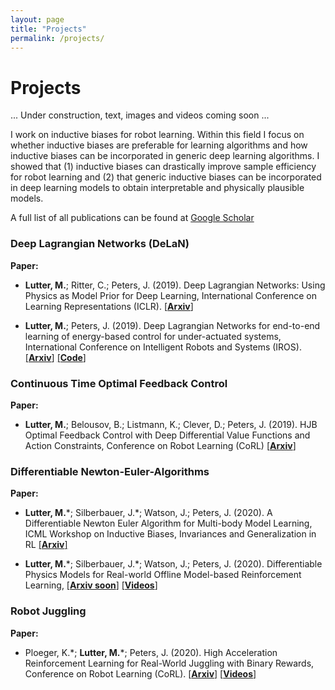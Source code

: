 ```yaml
---
layout: page
title: "Projects"
permalink: /projects/
---
```



# Projects <a name="projects"></a>
... Under construction, text, images and videos coming soon ...

I work on inductive biases for robot learning. Within this field I focus on whether inductive biases are preferable for 
learning algorithms and how inductive biases
can be incorporated in generic deep learning algorithms. I showed that (1) inductive biases can drastically improve sample
efficiency for robot learning and (2) that generic inductive biases can be incorporated in deep learning models to obtain
interpretable and physically plausible models. 

A full list of all publications can be found at [Google Scholar](https://scholar.google.com/citations?user=Wvdo5bYAAAAJ&hl=en)


### Deep Lagrangian Networks (DeLaN)



**Paper:**
* **Lutter, M.**; Ritter, C.; Peters, J. (2019). 
Deep Lagrangian Networks: Using Physics as Model Prior for Deep Learning, 
International Conference on Learning Representations (ICLR).
[[**Arxiv**]](https://arxiv.org/pdf/1907.04490.pdf)

* **Lutter, M.**; Peters, J. (2019). 
Deep Lagrangian Networks for end-to-end learning of energy-based control for under-actuated systems, 
International Conference on Intelligent Robots and Systems (IROS).
[[**Arxiv**]](https://arxiv.org/pdf/1907.04489.pdf) [[**Code**]](https://git.ias.informatik.tu-darmstadt.de/lutter/deep_lagrangian_networks)

### Continuous Time Optimal Feedback Control
**Paper:**
* **Lutter, M.**; Belousov, B.; Listmann, K.; Clever, D.; Peters, J. (2019). 
HJB Optimal Feedback Control with Deep Differential Value Functions and Action Constraints, 
Conference on Robot Learning (CoRL)
[[**Arxiv**]](https://arxiv.org/abs/1909.06153)

### Differentiable Newton-Euler-Algorithms
**Paper:**
* **Lutter, M.**\*; Silberbauer, J.\*; Watson, J.; Peters, J. (2020). 
A Differentiable Newton Euler Algorithm for Multi-body Model Learning,
ICML Workshop on Inductive Biases, Invariances and Generalization in RL
[[**Arxiv**]](https://arxiv.org/pdf/2010.09802.pdf)

* **Lutter, M.**\*; Silberbauer, J.\*; Watson, J.; Peters, J. (2020). 
Differentiable Physics Models for Real-world Offline Model-based Reinforcement Learning,
[[**Arxiv soon**]]() [[**Videos**]](https://sites.google.com/view/ball-in-a-cup-in-4-minutes/)

### Robot Juggling 
**Paper:**
* Ploeger, K.\*; **Lutter, M.**\*; Peters, J. (2020). 
High Acceleration Reinforcement Learning for Real-World Juggling with Binary Rewards, 
Conference on Robot Learning (CoRL). [[**Arxiv**]](https://arxiv.org/abs/2010.13483) [[**Videos**]](https://sites.google.com/view/jugglingbot)
